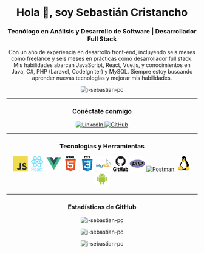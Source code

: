 <h1 align="center">Hola 👋, soy Sebastián Cristancho</h1>

<h3 align="center">
  Tecnólogo en Análisis y Desarrollo de Software | Desarrollador Full Stack
</h3>

<p align="center">
  Con un año de experiencia en desarrollo front-end, incluyendo seis meses como freelance y seis meses en prácticas como desarrollador full stack. Mis habilidades abarcan JavaScript, React, Vue.js, y conocimientos en Java, C#, PHP (Laravel, CodeIgniter) y MySQL. Siempre estoy buscando aprender nuevas tecnologías y mejorar mis habilidades.
</p>

<p align="center">
  <img src="https://komarev.com/ghpvc/?username=j-sebastian-pc&label=Profile%20views&color=0e75b6&style=flat" alt="j-sebastian-pc"/>
</p>

---

<h3 align="center">Conéctate conmigo</h3>

<p align="center">
  <a href="https://www.linkedin.com/in/sebastian-cristancho-77227780/" target="_blank">
    <img src="https://raw.githubusercontent.com/rahuldkjain/github-profile-readme-generator/master/src/images/icons/Social/linked-in-alt.svg" alt="LinkedIn" height="30" width="30"/>
  </a>
  <a href="https://github.com/j-sebastian-pc" target="_blank">
    <img src="https://raw.githubusercontent.com/rahuldkjain/github-profile-readme-generator/master/src/images/icons/Social/github.svg" alt="GitHub" height="30" width="30"/>
  </a>
</p>

---

<h3 align="center">Tecnologías y Herramientas</h3>

<p align="center">
  <a href="https://developer.mozilla.org/en-US/docs/Web/JavaScript" target="_blank" rel="noreferrer">
    <img src="https://raw.githubusercontent.com/devicons/devicon/master/icons/javascript/javascript-original.svg" alt="JavaScript" width="40" height="40"/>
  </a>
  <a href="https://reactjs.org/" target="_blank" rel="noreferrer">
    <img src="https://raw.githubusercontent.com/devicons/devicon/master/icons/react/react-original-wordmark.svg" alt="React.js" width="40" height="40"/>
  </a>
  <a href="https://vuejs.org/" target="_blank" rel="noreferrer">
    <img src="https://raw.githubusercontent.com/devicons/devicon/master/icons/vuejs/vuejs-original.svg" alt="Vue.js" width="40" height="40"/>
  </a>
  <a href="https://www.w3.org/html/" target="_blank" rel="noreferrer">
    <img src="https://raw.githubusercontent.com/devicons/devicon/master/icons/html5/html5-original-wordmark.svg" alt="HTML" width="40" height="40"/>
  </a>
  <a href="https://www.w3schools.com/css/" target="_blank" rel="noreferrer">
    <img src="https://raw.githubusercontent.com/devicons/devicon/master/icons/css3/css3-original-wordmark.svg" alt="CSS" width="40" height="40"/>
  </a>
  <a href="https://www.mysql.com/" target="_blank" rel="noreferrer">
    <img src="https://raw.githubusercontent.com/devicons/devicon/master/icons/mysql/mysql-original-wordmark.svg" alt="MySQL" width="40" height="40"/>
  </a>
  <a href="https://github.com/" target="_blank" rel="noreferrer">
    <img src="https://raw.githubusercontent.com/devicons/devicon/master/icons/github/github-original-wordmark.svg" alt="GitHub" width="40" height="40"/>
  </a>
  <a href="https://www.php.net/" target="_blank" rel="noreferrer">
    <img src="https://raw.githubusercontent.com/devicons/devicon/master/icons/php/php-original.svg" alt="PHP" width="40" height="40"/>
  </a>
  <a href="https://www.postman.com" target="_blank" rel="noreferrer">
    <img src="https://www.vectorlogo.zone/logos/getpostman/getpostman-icon.svg" alt="Postman" width="40" height="40"/>
  </a>
  <a href="https://www.linux.org/" target="_blank" rel="noreferrer">
    <img src="https://raw.githubusercontent.com/devicons/devicon/master/icons/linux/linux-original.svg" alt="Linux" width="40" height="40"/>
  </a>
  <a href="https://developer.android.com/studio" target="_blank" rel="noreferrer">
    <img src="https://raw.githubusercontent.com/devicons/devicon/master/icons/android/android-original-wordmark.svg" alt="Android Studio" width="40" height="40"/>
  </a>
</p>

---

<h3 align="center">Estadísticas de GitHub</h3>

<p align="center">
  <img src="https://github-readme-stats.vercel.app/api/top-langs?username=j-sebastian-pc&show_icons=true&locale=en&layout=compact" alt="j-sebastian-pc" />
</p>

<p align="center">
  <img src="https://github-readme-stats.vercel.app/api?username=j-sebastian-pc&show_icons=true&locale=en" alt="j-sebastian-pc" />
</p>

<p align="center">
  <img src="https://github-readme-streak-stats.herokuapp.com/?user=j-sebastian-pc&" alt="j-sebastian-pc" />
</p>
